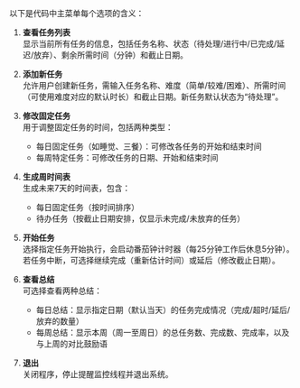 以下是代码中主菜单每个选项的含义：

1. **查看任务列表**  
   显示当前所有任务的信息，包括任务名称、状态（待处理/进行中/已完成/延迟/放弃）、剩余所需时间（分钟）和截止日期。

2. **添加新任务**  
   允许用户创建新任务，需输入任务名称、难度（简单/较难/困难）、所需时间（可使用难度对应的默认时长）和截止日期。新任务默认状态为“待处理”。

3. **修改固定任务**  
   用于调整固定任务的时间，包括两种类型：  
   - 每日固定任务（如睡觉、三餐）：可修改各任务的开始和结束时间  
   - 每周特定任务：可修改任务的日期、开始和结束时间

4. **生成周时间表**  
   生成未来7天的时间表，包含：  
   - 每日固定任务（按时间排序）  
   - 待办任务（按截止日期安排，仅显示未完成/未放弃的任务）

5. **开始任务**  
   选择指定任务开始执行，会启动番茄钟计时器（每25分钟工作后休息5分钟）。若任务中断，可选择继续完成（重新估计时间）或延后（修改截止日期）。

6. **查看总结**  
   可选择查看两种总结：  
   - 每日总结：显示指定日期（默认当天）的任务完成情况（完成/超时/延后/放弃的数量）  
   - 每周总结：显示本周（周一至周日）的总任务数、完成数、完成率，以及与上周的对比鼓励语

7. **退出**  
   关闭程序，停止提醒监控线程并退出系统。
